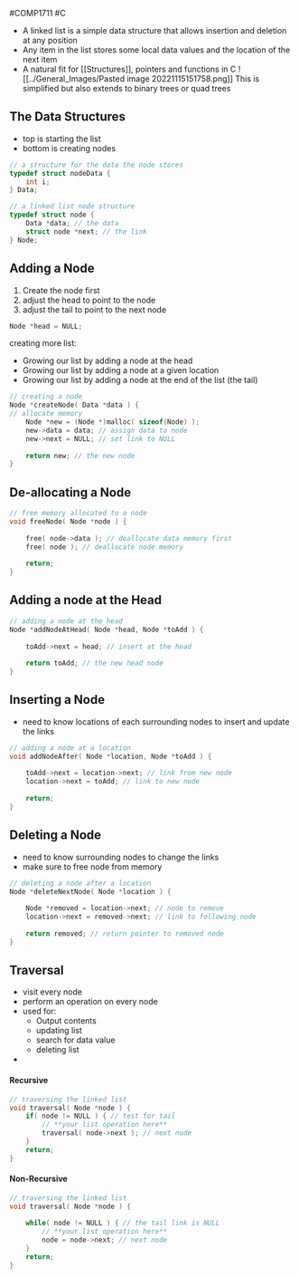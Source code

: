 #COMP1711 #C
- A linked list is a simple data structure that allows insertion and deletion at any position
- Any item in the list stores some local data values and the location of the next item
- A natural fit for [[Structures]], pointers and functions in C
![[../General_Images/Pasted image 20221115151758.png]]
	This is simplified but also extends to binary trees or quad trees

## The Data Structures
- top is starting the list
- bottom is creating nodes
```c
// a structure for the data the node stores
typedef struct nodeData {
	int i;
} Data;

// a linked list node structure
typedef struct node {
	Data *data; // the data
	struct node *next; // the link
} Node;
```

## Adding a Node
1. Create the node first
2. adjust the head to point to the node
3. adjust the tail to point to the next node
```c
Node *head = NULL;
```
creating more list:
- Growing our list by adding a node at the head
- Growing our list by adding a node at a given location
- Growing our list by adding a node at the end of the list (the tail)
```c
// creating a node
Node *createNode( Data *data ) {
// allocate memory
	Node *new = (Node *)malloc( sizeof(Node) );
	new->data = data; // assign data to node
	new->next = NULL; // set link to NULL
	
	return new; // the new node
}
```

## De-allocating a Node
```c
// free memory allocated to a node
void freeNode( Node *node ) {
	
	free( node->data ); // deallocate data memory first
	free( node ); // deallocate node memory
	
	return;
}
```

## Adding a node at the Head
```c
// adding a node at the head
Node *addNodeAtHead( Node *head, Node *toAdd ) {
	
	toAdd->next = head; // insert at the head
	
	return toAdd; // the new head node
}
```

## Inserting a Node
- need to know locations of each surrounding nodes to insert and update the links
```c
// adding a node at a location
void addNodeAfter( Node *location, Node *toAdd ) {
	
	toAdd->next = location->next; // link from new node
	location->next = toAdd; // link to new node
	
	return;
}
```

## Deleting a Node
- need to know surrounding nodes to change the links
- make sure to free node from memory
```c
// deleting a node after a location
Node *deleteNextNode( Node *location ) {
	
	Node *removed = location->next; // node to remove
	location->next = removed->next; // link to following node
	
	return removed; // return pointer to removed node
}
```

## Traversal
- visit every node
- perform an operation on every node
- used for:
	- Output contents
	- updating list
	- search for data value
	- deleting list
- 
#### Recursive
```c
// traversing the linked list
void traversal( Node *node ) {
	if( node != NULL ) { // test for tail
		// **your list operation here**
		traversal( node->next ); // next node
	}
	return;
}
```
#### Non-Recursive
```c
// traversing the linked list
void traversal( Node *node ) {
	
	while( node != NULL ) { // the tail link is NULL
		// **your list operation here**
		node = node->next; // next node
	}
	return;
}
```